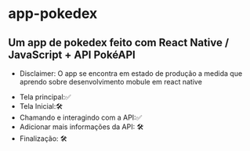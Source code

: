 # app-pokedex
## Um app de pokedex feito com React Native / JavaScript + API PokéAPI


- Disclaimer: O app se encontra em estado de produção a medida que aprendo sobre desenvolvimento mobule em react native 

* Tela principal:✅
* Tela Inicial:🛠
* Chamando e interagindo com a API:✅
* Adicionar mais informações da API: 🛠
* Finalização: 🛠




